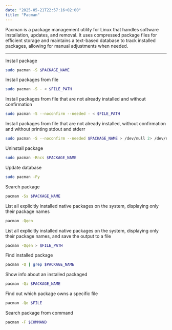 ```yaml
---
date: "2025-05-21T22:57:16+02:00"
title: "Pacman"
---
```


Pacman is a package management utility for Linux that handles software installation, updates, and removal. It uses compressed package files for efficient storage and maintains a text-based database to track installed packages, allowing for manual adjustments when needed.

---

Install package

```sh
sudo pacman -S $PACKAGE_NAME
```

Install packages from file

```sh
sudo pacman -S - < $FILE_PATH
```

Install packages from file that are not already installed and without confirmation

```sh
sudo pacman -S --noconfirm --needed - < $FILE_PATH
```

Install packages from file that are not already installed, without confirmation and without printing stdout and stderr

```sh
sudo pacman -S --noconfirm --needed $PACKAGE_NAME > /dev/null 2> /dev/null
```

Uninstall package

```sh
sudo pacman -Rncs $PACKAGE_NAME
```

Update database

```sh
sudo pacman -Fy
```

Search package

```sh
pacman -Ss $PACKAGE_NAME
```

List all explicitly installed native packages on the system, displaying only their package names

```sh
pacman -Qqen
```

List all explicitly installed native packages on the system, displaying only their package names, and save the output to a file

```sh
pacman -Qqen > $FILE_PATH
```

Find installed package

```sh
pacman -Q | grep $PACKAGE_NAME
```

Show info about an installed packaged

```sh
pacman -Qi $PACKAGE_NAME
```

Find out which package owns a specific file

```sh
pacman -Qo $FILE
```

Search package from command

```sh
pacman -F $COMMAND
```
